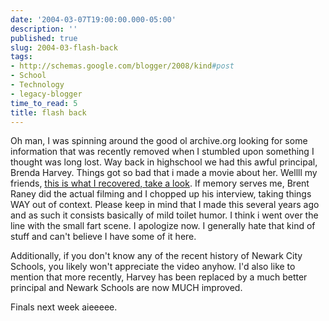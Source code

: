 ```yaml
---
date: '2004-03-07T19:00:00.000-05:00'
description: ''
published: true
slug: 2004-03-flash-back
tags:
- http://schemas.google.com/blogger/2008/kind#post
- School
- Technology
- legacy-blogger
time_to_read: 5
title: flash back
---
```


Oh man, I was spinning around the good ol archive.org looking for some information that was recently removed when I stumbled upon something I thought was long lost. Way back in highschool we had this awful principal, Brenda Harvey. Things got so bad that i made a movie about her. Wellll my friends, <a href="harvey.wmv">this is what I recovered, take a look</a>. If memory serves me, Brent Raney did the actual filming and I chopped up his interview, taking things WAY out of context. Please keep in mind that I made this several years ago and as such it consists basically of mild toilet humor. I think i went over the line with the small fart scene. I apologize now. I generally hate that kind of stuff and can't believe I have some of it here.

Additionally, if you don't know any of the recent history of Newark City Schools, you likely won't appreciate the video anyhow. I'd also like to mention that more recently, Harvey has been replaced by a much better principal and Newark Schools are now MUCH improved.

Finals next week aieeeee.